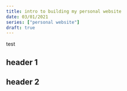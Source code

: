 ```yaml
---
title: intro to building my personal website
date: 03/01/2021
series: ["personal website"]
draft: true
---
```


test
## header 1

## header 2